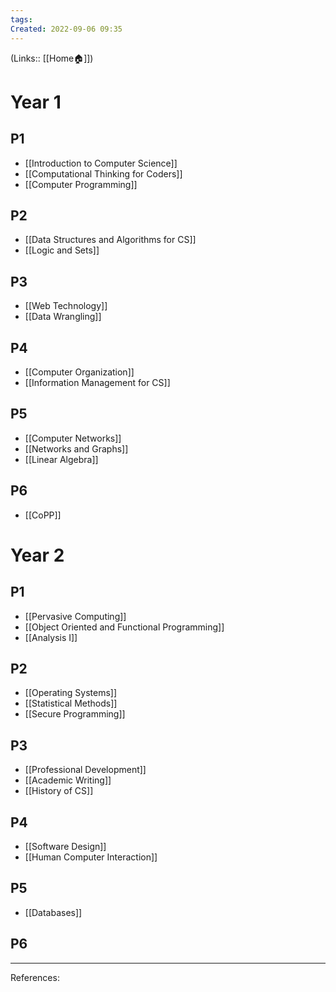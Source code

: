 ```yaml
---
tags: 
Created: 2022-09-06 09:35
---
```

(Links:: [[Home🏠]])
# Year 1
## P1
- [[Introduction to Computer Science]]
- [[Computational Thinking for Coders]]
- [[Computer Programming]]
## P2
- [[Data Structures and Algorithms for CS]]
- [[Logic and Sets]]
## P3 
- [[Web Technology]]
- [[Data Wrangling]]
## P4
- [[Computer Organization]]
- [[Information Management for CS]]
## P5
- [[Computer Networks]]
- [[Networks and Graphs]]
- [[Linear Algebra]]
## P6
- [[CoPP]]
# Year 2
## P1
- [[Pervasive Computing]]
- [[Object Oriented and Functional Programming]]
- [[Analysis I]]
## P2
- [[Operating Systems]]
- [[Statistical Methods]]
- [[Secure Programming]]
## P3
- [[Professional Development]]
- [[Academic Writing]]
- [[History of CS]]
## P4
- [[Software Design]]
- [[Human Computer Interaction]]
## P5
- [[Databases]]
## P6
___
References: